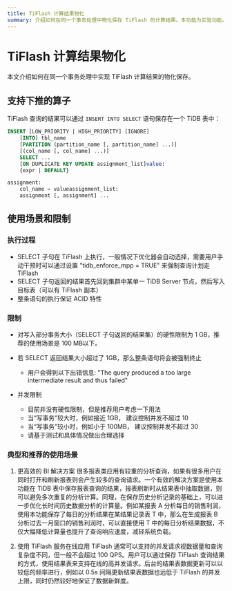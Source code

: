 ```yaml
---
title: TiFlash 计算结果物化
summary: 介绍如何在同一个事务处理中物化保存 TiFlash 的计算结果。本功能为实验功能。
---
```


# TiFlash 计算结果物化

本文介绍如何在同一个事务处理中实现 TiFlash 计算结果的物化保存。

## 支持下推的算子

TiFlash 查询的结果可以通过 `INSERT INTO SELECT` 语句保存在一个 TiDB 表中：

```sql
INSERT [LOW_PRIORITY | HIGH_PRIORITY] [IGNORE]
    [INTO] tbl_name
    [PARTITION (partition_name [, partition_name] ...)]
    [(col_name [, col_name] ...)]
    SELECT ...
    [ON DUPLICATE KEY UPDATE assignment_list]value:
    {expr | DEFAULT}

assignment:
    col_name = valueassignment_list:
    assignment [, assignment] ...
```


## 使用场景和限制


### 执行过程


* SELECT 子句在 TiFlash 上执行，一般情况下优化器会自动选择，需要用户手动干预时可以通过设置 "tidb_enforce_mpp = TRUE" 来强制查询计划走 TiFlash
* SELECT 子句返回的结果首先回到集群中某单一 TiDB Server 节点，然后写入目标表（可以有 TiFlash 副本）
* 整条语句的执行保证 ACID 特性


### 限制
* 对写入部分事务大小（SELECT 子句返回的结果集）的硬性限制为 1 GB，推荐的使用场景是 100 MB以下。

* 若 SELECT 返回结果大小超过了 1GB，那么整条语句将会被强制终止
  * 用户会得到以下出错信息: "The query produced a too large intermediate result and thus failed"
* 并发限制
  * 目前并没有硬性限制，但是推荐用户考虑一下用法
  * 当“写事务”较大时，例如接近 1GB， 建议控制并发不超过 10
  * 当“写事务”较小时，例如小于 100MB， 建议控制并发不超过 30
  * 请基于测试和具体情况做出合理选择


### 典型和推荐的使用场景

1. 更高效的 BI 解决方案
很多报表类应用有较重的分析查询，如果有很多用户在同时打开和刷新报表则会产生较多的查询请求。一个有效的解决方案是使用本功能在 TiDB 表中保存报表查询的结果，报表刷新时从结果表中抽取数据，则可以避免多次重复的分析计算。同理，在保存历史分析记录的基础上，可以进一步优化长时间历史数据分析的计算量。例如某报表 A 分析每日的销售利润，使用本功能保存了每日的分析结果在某结果记录表 T 中，那么在生成报表 B 分析过去一月窗口的销售利润时，可以直接使用 T 中的每日分析结果数据，不仅大幅降低计算量也提升了查询响应速度，减轻系统负载。

2. 使用 TiFlash 服务在线应用
TiFlash 通常可以支持的并发请求视数据量和查询复杂度不同，但一般不会超过 100 QPS。用户可以通过保存 TiFlash 查询结果的方式，使用结果表来支持在线的高并发请求。后台的结果表数据更新可以以较低的频率进行，例如以 0.5s 间隔更新结果表数据也远低于 TiFlash 的并发上限，同时仍然较好地保证了数据新鲜度。
